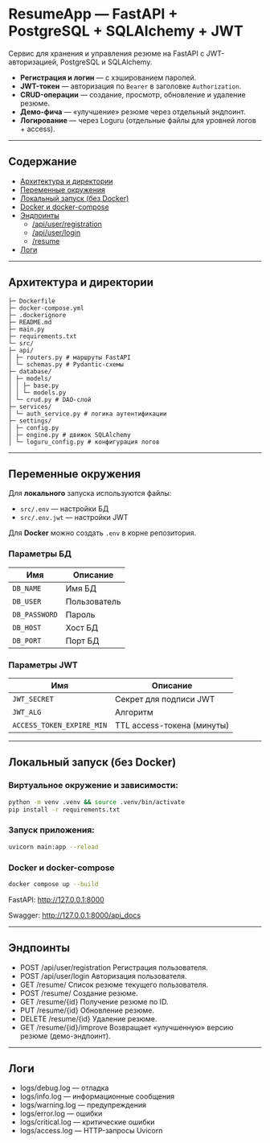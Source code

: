 # ResumeApp — FastAPI + PostgreSQL + SQLAlchemy + JWT

Сервис для хранения и управления резюме на FastAPI с JWT-авторизацией, PostgreSQL и SQLAlchemy.

- **Регистрация и логин** — с хэшированием паролей.  
- **JWT-токен** — авторизация по `Bearer` в заголовке `Authorization`.  
- **CRUD-операции** — создание, просмотр, обновление и удаление резюме.  
- **Демо-фича** — «улучшение» резюме через отдельный эндпоинт.  
- **Логирование** — через Loguru (отдельные файлы для уровней логов + access).  

---

## Содержание

- [Архитектура и директории](#архитектура-и-директории)  
- [Переменные окружения](#переменные-окружения)  
- [Локальный запуск (без Docker)](#локальный-запуск-без-docker)  
- [Docker и docker-compose](#docker-и-docker-compose)
- [Эндпоинты](#эндпоинты)  
  - [/api/user/registration](#apiuserregistration)  
  - [/api/user/login](#apiuserlogin)  
  - [/resume](#resume)  
- [Логи](#логи)  

---

## Архитектура и директории

``` 
├─ Dockerfile
├─ docker-compose.yml
├─ .dockerignore
├─ README.md
├─ main.py
├─ requirements.txt
└─ src/
├─ api/
│ ├─ routers.py # маршруты FastAPI
│ └─ schemas.py # Pydantic-схемы
├─ database/
│ ├─ models/
│ │ ├─ base.py
│ │ └─ models.py
│ └─ crud.py # DAO-слой
├─ services/
│ └─ auth_service.py # логика аутентификации
├─ settings/
│ ├─ config.py
│ ├─ engine.py # движок SQLAlchemy
│ └─ loguru_config.py # конфигурация логов
```

---
## Переменные окружения

Для **локального** запуска используются файлы:

- `src/.env` — настройки БД  
- `src/.env.jwt` — настройки JWT  

Для **Docker** можно создать `.env` в корне репозитория.

### Параметры БД
| Имя           | Описание      |             
|---------------|---------------|
| `DB_NAME`     | Имя БД        |
| `DB_USER`     | Пользователь  |
| `DB_PASSWORD` | Пароль        |
| `DB_HOST`     | Хост БД       |
| `DB_PORT`     | Порт БД       |          

### Параметры JWT
| Имя                    | Описание                        |
|------------------------|---------------------------------|
| `JWT_SECRET`           | Секрет для подписи JWT          |
| `JWT_ALG`              | Алгоритм                        |
| `ACCESS_TOKEN_EXPIRE_MIN` | TTL access-токена (минуты)   |

---

## Локальный запуск (без Docker)

### Виртуальное окружение и зависимости:
```bash
python -m venv .venv && source .venv/bin/activate
pip install -r requirements.txt
```
### Запуск приложения:
```bash
uvicorn main:app --reload
```

### Docker и docker-compose
```bash
docker compose up --build
```

FastAPI: http://127.0.0.1:8000

Swagger: http://127.0.0.1:8000/api_docs

---
## Эндпоинты

- POST /api/user/registration  Регистрация пользователя.
- POST /api/user/login Авторизация пользователя.
- GET /resume/ Список резюме текущего пользователя.
- POST /resume/ Создание резюме.
- GET /resume/{id} Получение резюме по ID.
- PUT /resume/{id} Обновление резюме.
- DELETE /resume/{id} Удаление резюме.
- GET /resume/{id}/improve Возвращает «улучшенную» версию резюме (демо-эндпоинт).

---
## Логи

- logs/debug.log — отладка
- logs/info.log — информационные сообщения
- logs/warning.log — предупреждения
- logs/error.log — ошибки
- logs/critical.log — критические ошибки
- logs/access.log — HTTP-запросы Uvicorn